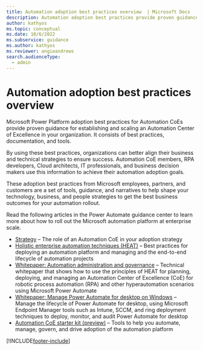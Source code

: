 ```yaml
---
title: Automation adoption best practices overview  | Microsoft Docs
description: Automation adoption best practices provide proven guidance for establishing and scaling an Automation Center of Excellence in your organization. 
author: kathyos
ms.topic: conceptual
ms.date: 10/6/2022
ms.subservice: guidance
ms.author: kathyos
ms.reviewer: angieandrews
search.audienceType: 
  - admin
---
```

# Automation adoption best practices overview

Microsoft Power Platform adoption best practices for Automation CoEs provide proven guidance for establishing and scaling an Automation Center of Excellence in your organization. It consists of best practices, documentation, and tools.

By using these best practices, organizations can better align their business and technical strategies to ensure success. Automation CoE members, RPA developers, Cloud architects, IT professionals, and business decision makers use this information to achieve their automation adoption goals.

These adoption best practices from Microsoft employees, partners, and customers are a set of tools, guidance, and narratives to help shape your technology, business, and people strategies to get the best business outcomes for your automation rollout. 

Read the following articles in the Power Automate guidance center to learn more about how to roll out the Microsoft automation platform at enterprise scale.

- [Strategy](/power-automate/guidance/automation-coe/strategy) – The role of an Automation CoE in your adoption strategy
- [Holistic enterprise automation techniques (HEAT)](/power-automate/guidance/automation-coe/heat) – Best practices for deploying an automation platform and managing and the end-to-end lifecycle of automation projects
- [Whitepaper: Automation administration and governance](/power-automate/guidance/automation-coe/automation-admin-gov) – Technical whitepaper that shows how to use the principles of HEAT for planning, deploying, and managing an Automation Center of Excellence (CoE) for robotic process automation (RPA) and other hyperautomation scenarios using Microsoft Power Automate
- [Whitepaper: Manage Power Automate for desktop on Windows](/power-automate/guidance/automation-coe/manage-pad-on-windows) – Manage the lifecycle of Power Automate for desktop, using Microsoft Endpoint Manager tools such as Intune, SCCM, and ring deployment techniques to deploy, monitor, and audit Power Automate for desktop
- [Automation CoE starter kit (preview)](/power-automate/guidance/automation-kit/overview/introduction) – Tools to help you automate, manage, govern, and drive adoption of the automation platform

[!INCLUDE[footer-include](../../includes/footer-banner.md)]

